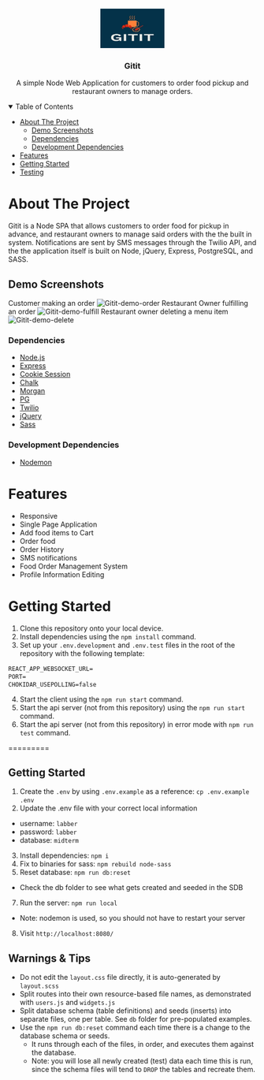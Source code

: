 <p align="center">
  <a href="https://github.com/tangivan/Gitit">
    <img src="public/images/gitit-logo.png" alt="Logo" width="130" height="80">
  </a>

  <h3 align="center">Gitit</h3>

  <p align="center">
   A simple Node Web Application for customers to order food pickup and restaurant owners to manage orders.
  </p>
</p>

<details open="open">
  <summary>Table of Contents</summary>
  <ul>
    <li>
      <a href="#about-the-project">About The Project</a>
      <ul>
        <li><a href="#demo-screenshots">Demo Screenshots</a></li>
      </ul>
      <ul>
        <li><a href="#dependencies">Dependencies</a></li>
      </ul>
      <ul>
        <li><a href="#development-dependencies">Development Dependencies</a></li>
      </ul>
    </li>
    <li>
    <a href="#features">Features</a>
    </li>
    <li>
    <a href="#getting-started">Getting Started</a>
    </li>
    <li>
    <a href="#testing">Testing</a>
    </li>
  </ul>
</details>

# About The Project

Gitit is a Node SPA that allows customers to order food for pickup in advance, and restaurant owners to manage said orders with the the built in system. Notifications are sent by SMS messages through the Twilio API, and the the application itself is built on Node, jQuery, Express, PostgreSQL, and SASS.
<br/>

## Demo Screenshots

Customer making an order
![Gitit-demo-order](https://github.com/tangivan/Gitit/blob/master/public/gifs/Gitit_order.gif)
Restaurant Owner fulfilling an order
![Gitit-demo-fulfill](https://github.com/tangivan/Gitit/blob/master/public/gifs/Gitit_fulfill.gif)
Restaurant owner deleting a menu item
![Gitit-demo-delete](https://github.com/tangivan/Gitit/blob/master/public/gifs/Gitit_delete.gif)
<br />

### Dependencies

- [Node.js](https://nodejs.org/en/)
- [Express](https://expressjs.com/)
- [Cookie Session](https://www.npmjs.com/package/cookie-session)
- [Chalk](https://www.npmjs.com/package/chalk)
- [Morgan](https://www.npmjs.com/package/morgan)
- [PG](https://node-postgres.com/)
- [Twilio](https://www.twilio.com/)
- [jQuery](https://jquery.com/)
- [Sass](https://https://sass-lang.com/.com/)

### Development Dependencies

- [Nodemon](https://www.npmjs.com/package/nodemon)
  <br/>

# Features

- Responsive
- Single Page Application
- Add food items to Cart
- Order food
- Order History
- SMS notifications
- Food Order Management System
- Profile Information Editing
  <br/>

# Getting Started

1. Clone this repository onto your local device.
2. Install dependencies using the `npm install` command.
3. Set up your `.env.development` and `.env.test` files in the root of the repository with the following template:

```
REACT_APP_WEBSOCKET_URL=
PORT=
CHOKIDAR_USEPOLLING=false
```

4. Start the client using the `npm run start` command.
5. Start the api server (not from this repository) using the `npm run start` command.
6. Start the api server (not from this repository) in error mode with `npm run test` command.
   <br/>

=========

## Getting Started

1. Create the `.env` by using `.env.example` as a reference: `cp .env.example .env`
2. Update the .env file with your correct local information

- username: `labber`
- password: `labber`
- database: `midterm`

3. Install dependencies: `npm i`
4. Fix to binaries for sass: `npm rebuild node-sass`
5. Reset database: `npm run db:reset`

- Check the db folder to see what gets created and seeded in the SDB

7. Run the server: `npm run local`

- Note: nodemon is used, so you should not have to restart your server

8. Visit `http://localhost:8080/`

## Warnings & Tips

- Do not edit the `layout.css` file directly, it is auto-generated by `layout.scss`
- Split routes into their own resource-based file names, as demonstrated with `users.js` and `widgets.js`
- Split database schema (table definitions) and seeds (inserts) into separate files, one per table. See `db` folder for pre-populated examples.
- Use the `npm run db:reset` command each time there is a change to the database schema or seeds.
  - It runs through each of the files, in order, and executes them against the database.
  - Note: you will lose all newly created (test) data each time this is run, since the schema files will tend to `DROP` the tables and recreate them.
